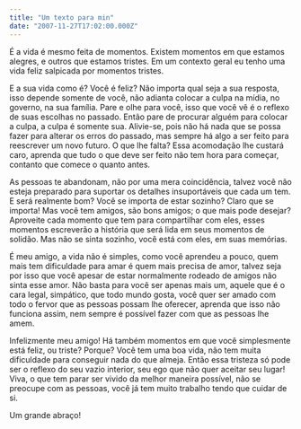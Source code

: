 ```yaml
---
title: "Um texto para min"
date: "2007-11-27T17:02:00.000Z"
---
```


É a vida é mesmo feita de momentos. Existem momentos em que estamos alegres, e outros que estamos tristes. Em um contexto geral eu tenho uma vida feliz salpicada por momentos tristes.

E a sua vida como é? Você é feliz? Não importa qual seja a sua resposta, isso depende somente de você, não adianta colocar a culpa na mídia, no governo, na sua família. Pare e olhe para você, isso que você vê é o reflexo de suas escolhas no passado. Então pare de procurar alguém para colocar a culpa, a culpa é somente sua. Alivie-se, pois não há nada que se possa fazer para alterar os erros do passado, mas sempre há algo a ser feito para reescrever um novo futuro. O que lhe falta? Essa acomodação lhe custará caro, aprenda que tudo o que deve ser feito não tem hora para começar, contanto que comece o quanto antes.

As pessoas te abandonam, não por uma mera coincidência, talvez você não esteja preparado para suportar os detalhes insuportáveis que cada um tem. E será realmente bom? Você se importa de estar sozinho? Claro que se importa! Mas você tem amigos, são bons amigos; o que mais pode desejar? Aproveite cada momento que tem para compartilhar com eles, esses momentos escreverão a história que será lida em seus momentos de solidão. Mas não se sinta sozinho, você está com eles, em suas memórias.

É meu amigo, a vida não é simples, como você aprendeu a pouco, quem mais tem dificuldade para amar é quem mais precisa de amor, talvez seja por isso que você apesar de estar normalmente rodeado de amigos não sinta esse amor. Não basta para você ser apenas mais um, aquele que é o cara legal, simpático, que todo mundo gosta, você quer ser amado com todo o fervor que as pessoas possam lhe oferecer, aprenda que isso não funciona assim, nem sempre é possível fazer com que as pessoas lhe amem.

Infelizmente meu amigo! Há também momentos em que você simplesmente está feliz, ou triste? Porque? Você tem uma boa vida, não tem muita dificuldade para conseguir nada do que almeja. Então essa tristeza só pode ser o reflexo do seu vazio interior, seu ego que não quer aceitar seu lugar! Viva, o que tem parar ser vivido da melhor maneira possível, não se preocupe com as pessoas, você já tem muito trabalho tendo que cuidar de si.

Um grande abraço!